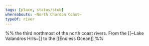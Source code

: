 ```yaml
---
tags: [place, status/stub]
whereabouts: ~North Chardon Coast~
typeOf: river
---
```

%% the third  northmost of the north coast rivers. From the [[~Lake Valandros Hills~]] to the [[Endless Ocean]]  %%
